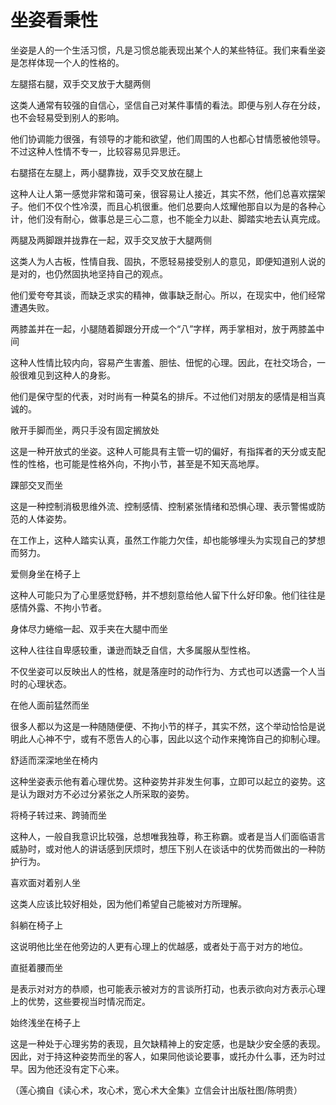 # 坐姿看秉性

坐姿是人的一个生活习惯，凡是习惯总能表现出某个人的某些特征。我们来看坐姿是怎样体现一个人的性格的。 

左腿搭右腿，双手交叉放于大腿两侧 

这类人通常有较强的自信心，坚信自己对某件事情的看法。即便与别人存在分歧，也不会轻易受到别人的影响。 

他们协调能力很强，有领导的才能和欲望，他们周围的人也都心甘情愿被他领导。不过这种人性情不专一，比较容易见异思迁。 

右腿搭在左腿上，两小腿靠拢，双手交叉放在腿上 

这种人让人第一感觉非常和蔼可亲，很容易让人接近，其实不然，他们总喜欢摆架子。他们不仅个性冷漠，而且心机很重。他们总要向人炫耀他那自以为是的各种心计，他们没有耐心，做事总是三心二意，也不能全力以赴、脚踏实地去认真完成。 

两腿及两脚跟并拢靠在一起，双手交叉放于大腿两侧 

这类人为人古板，性情自我、固执，不愿轻易接受别人的意见，即便知道别人说的是对的，也仍然固执地坚持自己的观点。 

他们爱夸夸其谈，而缺乏求实的精神，做事缺乏耐心。所以，在现实中，他们经常遭遇失败。 

两膝盖并在一起，小腿随着脚跟分开成一个“八”字样，两手掌相对，放于两膝盖中间 

这种人性情比较内向，容易产生害羞、胆怯、忸怩的心理。因此，在社交场合，一般很难见到这种人的身影。 

他们是保守型的代表，对时尚有一种莫名的排斥。不过他们对朋友的感情是相当真诚的。 

敞开手脚而坐，两只手没有固定搁放处 

这是一种开放式的坐姿。这种人可能具有主管一切的偏好，有指挥者的天分或支配性的性格，也可能是性格外向，不拘小节，甚至是不知天高地厚。 

踝部交叉而坐 

这是一种控制消极思维外流、控制感情、控制紧张情绪和恐惧心理、表示警惕或防范的人体姿势。 

在工作上，这种人踏实认真，虽然工作能力欠佳，却也能够埋头为实现自己的梦想而努力。 

爱侧身坐在椅子上 

这种人可能只为了心里感觉舒畅，并不想刻意给他人留下什么好印象。他们往往是感情外露、不拘小节者。 

身体尽力蜷缩一起、双手夹在大腿中而坐 

这种人往往自卑感较重，谦逊而缺乏自信，大多属服从型性格。 

不仅坐姿可以反映出人的性格，就是落座时的动作行为、方式也可以透露一个人当时的心理状态。 

在他人面前猛然而坐 

很多人都以为这是一种随随便便、不拘小节的样子，其实不然，这个举动恰恰是说明此人心神不宁，或有不愿告人的心事，因此以这个动作来掩饰自己的抑制心理。 

舒适而深深地坐在椅内 

这种坐姿表示他有着心理优势。这种姿势并非发生何事，立即可以起立的姿势。这是认为跟对方不必过分紧张之人所采取的姿势。 

将椅子转过来、跨骑而坐 

这种人，一般自我意识比较强，总想唯我独尊，称王称霸。或者是当人们面临语言威胁时，或对他人的讲话感到厌烦时，想压下别人在谈话中的优势而做出的一种防护行为。 

喜欢面对着别人坐 

这类人应该比较好相处，因为他们希望自己能被对方所理解。 

斜躺在椅子上 

这说明他比坐在他旁边的人更有心理上的优越感，或者处于高于对方的地位。 

直挺着腰而坐 

是表示对对方的恭顺，也可能表示被对方的言谈所打动，也表示欲向对方表示心理上的优势，这些要视当时情况而定。 

始终浅坐在椅子上 

这是一种处于心理劣势的表现，且欠缺精神上的安定感，也是缺少安全感的表现。因此，对于持这种姿势而坐的客人，如果同他谈论要事，或托办什么事，还为时过早。因为他还没有定下心来。 

（莲心摘自《读心术，攻心术，宽心术大全集》立信会计出版社图/陈明贵）